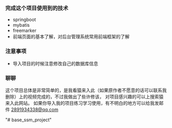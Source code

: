 ### 完成这个项目使用到的技术
* springboot
* mybatis
* freemarker
* 前端页面的基本了解，对后台管理系统常用前端框架的了解

### 注意事项
* 导入项目的时候注意修改自己的数据库信息

### 聊聊
这个项目总体是非常简单的，是我看猿来入此（如果原作者不愿意的话可以联系我删除）上的视频完成的，不过我做出了些许修该，
对项目感兴趣的可以上搜索猿来入此网站。
如果你导入我的项目练习学习使用，有不明白的地方可以给我发邮件
2891934338@qq.com

"# base_ssm_project" 
